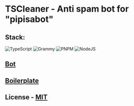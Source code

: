 # TSCleaner - Anti spam bot for "pipisabot"
## Stack:
![TypeScript](https://img.shields.io/badge/typescript-%23007ACC.svg?style=for-the-badge&logo=typescript&logoColor=white) 
![Grammy](https://img.shields.io/badge/Grammy-%23007ACC.svg?style=for-the-badge&logo=Grammy&logoColor=white)
![PNPM](https://img.shields.io/badge/pnpm-%234a4a4a.svg?style=for-the-badge&logo=pnpm&logoColor=f69220)
![NodeJS](https://img.shields.io/badge/node.js-6DA55F?style=for-the-badge&logo=node.js&logoColor=white)
## [Bot](https://t.me/TSCleanerBot)
## [Boilerplate](https://github.com/neumanf/grammy-vercel-boilerplate)
## License - [MIT](https://choosealicense.com/licenses/mit/)
